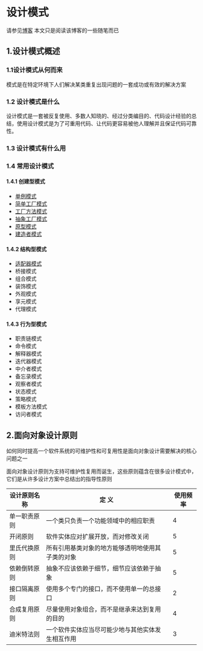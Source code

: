 # 设计模式
请参见[博客](http://blog.csdn.net/lovelion/article/details/17517213)
本文只是阅读该博客的一些随笔而已
## 1.设计模式概述
### 1.1设计模式从何而来
模式是在特定环境下人们解决某类重复出现问题的一套成功或有效的解决方案
### 1.2 设计模式是什么
设计模式是一套被反复使用、多数人知晓的、经过分类编目的、代码设计经验的总结，使用设计模式是为了可重用代码、让代码更容易被他人理解并且保证代码可靠性。
### 1.3 设计模式有什么用
### 1.4 常用设计模式
####  1.4.1 创建型模式
*  [单例模式](./单例模式.md)
*  [简单工厂模式](./简单工厂模式.md)
*  [工厂方法模式](./工厂方法模式.md)
*  [抽象工厂模式](./抽象工厂模式.md)
*  [原型模式](./原型模式.md)
*  [建造者模式](./建造者模式.md)
####  1.4.2 结构型模式
*  [适配器模式](./适配器模.md)
*  桥接模式
*  组合模式
*  装饰模式
*  外观模式
*  享元模式
*  代理模式
#### 1.4.3 行为型模式
*  职责链模式
*  命令模式
*  解释器模式
*  迭代器模式
*  中介者模式
*  备忘录模式
*  观察者模式
*  状态模式
*  策略模式
*  模板方法模式
*  访问者模式

## 2.面向对象设计原则
如何同时提高一个软件系统的可维护性和可复用性是面向对象设计需要解决的核心问题之一

面向对象设计原则为支持可维护性复用而诞生，这些原则蕴含在很多设计模式中，它们是从许多设计方案中总结出的指导性原则

| 设计原则名称 | 定  义 | 使用频率 |
| --- | --- | --- |
| 单一职责原则 | 一个类只负责一个功能领域中的相应职责 | 4 |
| 开闭原则 | 软件实体应对扩展开放，而对修改关闭 | 5 |
| 里氏代换原则 | 所有引用基类对象的地方能够透明地使用其子类的对象 | 5 |
| 依赖倒转原则 |  抽象不应该依赖于细节，细节应该依赖于抽象 | 5 |
| 接口隔离原则 | 使用多个专门的接口，而不使用单一的总接口 | 2 |
| 合成复用原则 | 尽量使用对象组合，而不是继承来达到复用的目的 | 4 |
| 迪米特法则 | 一个软件实体应当尽可能少地与其他实体发生相互作用 | 3 |


